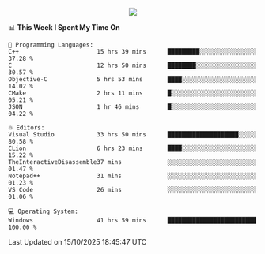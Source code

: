 <p align="center">
  <img src="https://readme-typing-svg.herokuapp.com?font=Cascadia+Code&weight=600&size=20&duration=5000&pause=1000&color=FFFFFF&center=true&vCenter=true&width=500&lines=IF+I'M+NOT+WORKING+-+IT+MEANS+I'M+DEAD+💀" />
</p>

<!--START_SECTION:waka-->
📊 **This Week I Spent My Time On** 

```text
💬 Programming Languages: 
C++                      15 hrs 39 mins      █████████░░░░░░░░░░░░░░░░   37.28 % 
C                        12 hrs 50 mins      ████████░░░░░░░░░░░░░░░░░   30.57 % 
Objective-C              5 hrs 53 mins       ████░░░░░░░░░░░░░░░░░░░░░   14.02 % 
CMake                    2 hrs 11 mins       █░░░░░░░░░░░░░░░░░░░░░░░░   05.21 % 
JSON                     1 hr 46 mins        █░░░░░░░░░░░░░░░░░░░░░░░░   04.22 % 

🔥 Editors: 
Visual Studio            33 hrs 50 mins      ████████████████████░░░░░   80.58 % 
CLion                    6 hrs 23 mins       ████░░░░░░░░░░░░░░░░░░░░░   15.22 % 
TheInteractiveDisassemble37 mins             ░░░░░░░░░░░░░░░░░░░░░░░░░   01.47 % 
Notepad++                31 mins             ░░░░░░░░░░░░░░░░░░░░░░░░░   01.23 % 
VS Code                  26 mins             ░░░░░░░░░░░░░░░░░░░░░░░░░   01.06 % 

💻 Operating System: 
Windows                  41 hrs 59 mins      █████████████████████████   100.00 % 
```


 Last Updated on 15/10/2025 18:45:47 UTC
<!--END_SECTION:waka-->
